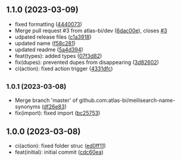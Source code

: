 ## 1.1.0 (2023-03-09)

- fixed formatting ([4440073](https://github.com/atlas-bi/meilisearch-name-synonyms/commit/4440073))
- Merge pull request #3 from atlas-bi/dev ([6dac00e](https://github.com/atlas-bi/meilisearch-name-synonyms/commit/6dac00e)), closes [#3](https://github.com/atlas-bi/meilisearch-name-synonyms/issues/3)
- udpated release files ([c1a3918](https://github.com/atlas-bi/meilisearch-name-synonyms/commit/c1a3918))
- updated name ([f58c281](https://github.com/atlas-bi/meilisearch-name-synonyms/commit/f58c281))
- updated readme ([5a4d394](https://github.com/atlas-bi/meilisearch-name-synonyms/commit/5a4d394))
- feat(types): added types ([07f3d82](https://github.com/atlas-bi/meilisearch-name-synonyms/commit/07f3d82))
- fix(dupes): prevented dupes from disappearing ([3d82602](https://github.com/atlas-bi/meilisearch-name-synonyms/commit/3d82602))
- ci(action): fixed action trigger ([4331dfc](https://github.com/atlas-bi/meilisearch-name-synonyms/commit/4331dfc))

## <small>1.0.1 (2023-03-08)</small>

- Merge branch 'master' of github.com:atlas-bi/meilisearch-name-synonyms ([df26e83](https://github.com/atlas-bi/meilisearch-name-synonyms/commit/df26e83))
- fix(import): fixed import ([bc25753](https://github.com/atlas-bi/meilisearch-name-synonyms/commit/bc25753))

## 1.0.0 (2023-03-08)

- ci(action): fixed folder struc ([ed0ff11](https://github.com/atlas-bi/meilisearch-name-synonyms/commit/ed0ff11))
- feat(initial): initial commit ([cdc60ea](https://github.com/atlas-bi/meilisearch-name-synonyms/commit/cdc60ea))
